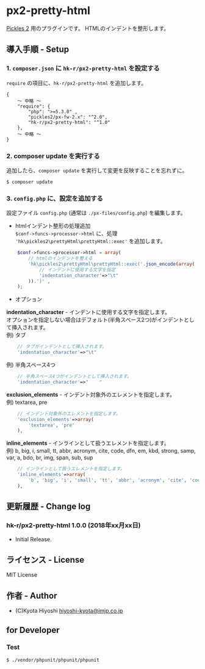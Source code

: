 px2-pretty-html
======================

[Pickles 2](http://pickles2.pxt.jp/) 用のプラグインです。
HTMLのインデントを整形します。

## 導入手順 - Setup

### 1. `composer.json` に `hk-r/px2-pretty-html` を設定する

`require` の項目に、`hk-r/px2-pretty-html` を追加します。

```
{
	〜 中略 〜
    "require": {
        "php": ">=5.3.0" ,
        "pickles2/px-fw-2.x": "^2.0",
        "hk-r/px2-pretty-html": "^1.0"
    },
	〜 中略 〜
}
```


### 2. composer update を実行する

追加したら、`composer update` を実行して変更を反映することを忘れずに。

```
$ composer update
```


### 3. `config.php` に、設定を追加する

設定ファイル `config.php` (通常は `./px-files/config.php`) を編集します。

- htmlインデント整形の処理追加  
`$conf->funcs->processor->html` に、処理 `'hk\pickles2\prettyHtml\prettyHtml::exec'` を追加します。
```php
	$conf->funcs->processor->html = array(
		// htmlのインデントを整える
		'hk\pickles2\prettyHtml\prettyHtml::exec('.json_encode(array(
			// インデントに使用する文字を指定
			'indentation_character'=>"\t"
		)).')' ,
	);
```

- オプション  

**indentation_character** - インデントに使用する文字を指定します。  
 オプションを指定しない場合はデフォルト(半角スペース2つ)がインデントとして挿入されます。  
 例) タブ  
```php
	// タブがインデントとして挿入されます。
	'indentation_character'=>"\t"
```
 例) 半角スペース4つ  
```php
	// 半角スペース4つがインデントとして挿入されます。
	'indentation_character'=>"    "
```
**exclusion_elements** - インデント対象外のエレメントを指定します。  
 例) textarea, pre  
```php
	// インデント対象外のエレメントを指定します。
	'exclusion_elements'=>array(
		'textarea', 'pre'
	),
```
**inline_elements** - インラインとして扱うエレメントを指定します。  
 例) b, big, i, small, tt, abbr, acronym, cite, code, dfn, em, kbd, strong, samp, var, a, bdo, br, img, span, sub, sup
```php
	// インラインとして扱うエレメントを指定します。
	'inline_elements'=>array(
		'b', 'big', 'i', 'small', 'tt', 'abbr', 'acronym', 'cite', 'code', 'dfn', 'em', 'kbd', 'strong', 'samp', 'var', 'a', 'bdo', 'br', 'img', 'span', 'sub', 'sup'
	),
```

## 更新履歴 - Change log

### hk-r/px2-pretty-html 1.0.0 (2018年xx月xx日)

- Initial Release.


## ライセンス - License

MIT License


## 作者 - Author

- (C)Kyota Hiyoshi <hiyoshi-kyota@imjp.co.jp>


## for Developer

### Test

```
$ ./vendor/phpunit/phpunit/phpunit
```

